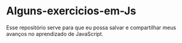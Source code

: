 # Alguns-exercicios-em-Js
Esse repositório serve para que eu possa salvar e compartilhar meus avanços no aprendizado de JavaScript.
